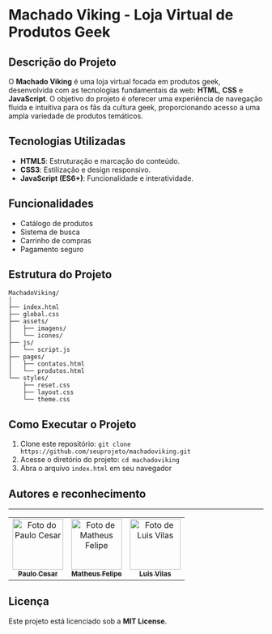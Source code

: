 # Machado Viking - Loja Virtual de Produtos Geek

## Descrição do Projeto

O **Machado Viking** é uma loja virtual focada em produtos geek, desenvolvida com as tecnologias fundamentais da web: **HTML**, **CSS** e **JavaScript**. O objetivo do projeto é oferecer uma experiência de navegação fluida e intuitiva para os fãs da cultura geek, proporcionando acesso a uma ampla variedade de produtos temáticos.

## Tecnologias Utilizadas

- **HTML5**: Estruturação e marcação do conteúdo.
- **CSS3**: Estilização e design responsivo.
- **JavaScript (ES6+)**: Funcionalidade e interatividade.

## Funcionalidades

- Catálogo de produtos
- Sistema de busca
- Carrinho de compras
- Pagamento seguro

## Estrutura do Projeto

```
MachadoViking/
│
├── index.html
├── global.css
├── assets/
│   ├── imagens/
│   └── ícones/
├── js/
│   └── script.js
├── pages/
│   ├── contatos.html
│   └── produtos.html
└── styles/
    ├── reset.css
    ├── layout.css
    └── theme.css
```

## Como Executar o Projeto

1. Clone este repositório: `git clone https://github.com/seuprojeto/machadoviking.git`
2. Acesse o diretório do projeto: `cd machadoviking`
3. Abra o arquivo `index.html` em seu navegador

## Autores e reconhecimento

---

 <table>
  <tr>
    <td align="center">
      <a href="https://github.com/paulocesargit" >
        <img src="https://avatars.githubusercontent.com/u/149436023?v=4" width="100px;" alt="Foto do Paulo Cesar"/><br>
        <sub>
          <b>Paulo Cesar</b>
        </sub>
      </a>
    </td>
    <td align="center">
      <a href="https://github.com/Mateus-menezes20" >
        <img src="https://avatars.githubusercontent.com/u/188333189?v=4" width="100px;" alt="Foto de Matheus Felipe"/><br>
        <sub>
          <b>Matheus Felipe</b>
        </sub>
      </a>
    </td>
    <td align="center">
      <a href="#" >
        <img src="#" width="100px;" alt="Foto de Luis Vilas"/><br>
        <sub>
          <b>Luis Vilas</b>
        </sub>
      </a>
    </td>
</table>

## Licença

Este projeto está licenciado sob a **MIT License**.
